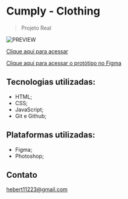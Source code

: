 # Cumply - Clothing

> Projeto Real

![PREVIEW](/assets/preview.gif)

[Clique aqui para acessar](https://herbertribeiro19.github.io/Cumply)

[Clique aqui para acessar o protótipo no Figma](https://www.figma.com/file/qI1fYY4Pp3CmL1VqKUPu8V/Untitled?node-id=0%3A1)

## Tecnologias utilizadas:
- HTML;
- CSS;
- JavaScript;
- Git e Github;

## Plataformas utilizadas:
- Figma;
- Photoshop;

## Contato
hebert11223@gmail.com
